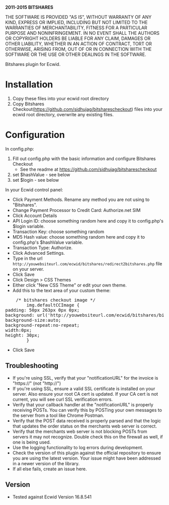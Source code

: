 <strong>2011-2015 BITSHARES</strong>



THE SOFTWARE IS PROVIDED "AS IS", WITHOUT WARRANTY OF ANY KIND, EXPRESS OR IMPLIED, INCLUDING BUT NOT LIMITED TO THE WARRANTIES OF MERCHANTABILITY, FITNESS FOR A PARTICULAR PURPOSE AND NONINFRINGEMENT. IN NO EVENT SHALL THE AUTHORS OR COPYRIGHT HOLDERS BE LIABLE FOR ANY CLAIM, DAMAGES OR OTHER LIABILITY, WHETHER IN AN ACTION OF CONTRACT, TORT OR OTHERWISE, ARISING FROM, OUT OF OR IN CONNECTION WITH THE SOFTWARE OR THE USE OR OTHER DEALINGS IN THE SOFTWARE.

Bitshares plugin for Ecwid.

# Installation

1. Copy these files into your ecwid root directory<br />
2. Copy Bitshares Checkout(https://github.com/sidhujag/bitsharescheckout) files into your ecwid root directory, overwrite any existing files.<br />

# Configuration

In config.php:

1. Fill out config.php with the basic information and configure Bitshares Checkout<br />
    - See the readme at https://github.com/sidhujag/bitsharescheckout<br />
2. set $hashValue - see below<br />
3. set $login - see below <br />

In your Ecwid control panel:
- Click Payment Methods.  Rename any method you are not using to "Bitshares".<br />
- Change Payment Processor to Credit Card: Authorize.net SIM<br />
- Click Account Details<br />
- API Login ID: choose something random here and copy it to config.php's $login variable.<br />
- Transaction Key: choose something random<br />
- MD5 Hash value: choose something random here and copy it to config.php's $hashValue variable.<br />
- Transaction Type: Authorize.<br />
- Click Advanced Settings.<br />
- Type in the url `http://youwebsiteurl.com/ecwid/bitshares/redirect2bitshares.php` file on your server.<br />
- Click Save<br />
- Click Design > CSS Themes<br />
- Either click "New CSS Theme" or edit your own theme.<br />
- Add this to the text area of your custom theme:<br />
<pre>
	/* bitshares checkout image */
		img.defaultCCImage {
padding: 50px 263px 0px 0px; 
background: url('http://youwebsiteurl.com/ecwid/bitshares/bitshares-logo.png'); 
background-size:auto; 
background-repeat:no-repeat;
width:0px; 
height: 30px;
		}
</pre>
- Click Save<br />


Troubleshooting
---------------
- If you're using SSL, verify that your "notificationURL" for the invoice is "https://" (not "http://")
- If you're using SSL, ensure a valid SSL certificate is installed on your server. Also ensure your root CA cert is updated. If your CA cert is not current, you will see curl SSL verification errors.
- Verify that your callback handler at the "notificationURL" is properly receiving POSTs. You can verify this by POSTing your own messages to the server from a tool like Chrome Postman.
- Verify that the POST data received is properly parsed and that the logic that updates the order status on the merchants web server is correct.
- Verify that the merchants web server is not blocking POSTs from servers it may not recognize. Double check this on the firewall as well, if one is being used.
- Use the logging functionality to log errors during development. 
- Check the version of this plugin against the official repository to ensure you are using the latest version. Your issue might have been addressed in a newer version of the library.
- If all else fails, create an issue here.


Version
-------
- Tested against Ecwid Version 16.8.541

